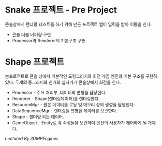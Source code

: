 # Snake 프로젝트 - Pre Project
콘솔상에서 렌더링 테스트를 하기 위해 만든 프로젝트
뱀이 입력을 받아 이동을 한다.
* 콘솔 더블 버퍼링 구현
* Processor와 Renderer의 기본구조 구현

# Shape 프로젝트
본프로젝트로 콘솔 상에서 기본적인 도형그리기와 회전 게임 엔진의 기본 구조를 구현하였다.
두개의 동그라미와 한개의 십자가가 콘솔상에서 회전을 한다.
* Processor - 주요 처리부, 데이터의 변형을 담당한다.
* Renderer - Shape(렌더링데이터)를 렌더링한다.
* ResourceMgr - 원본 데이터를 로딩 및 메모리 상의 생성을 담당한다.
* DataSequenceMgr - 렌더링될 변형된 데이터를 보관한다.
* Shape - 렌더링 되는 데이터.
* GameObject - Entity로 각 속성들을 보관하며 엔진의 사용자가 제어하게 될 개체다.



*Lectured By 3DMPEngines*